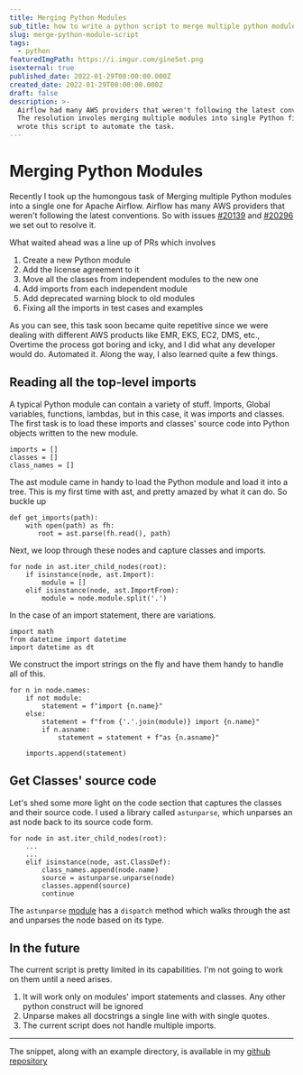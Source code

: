 ```yaml
---
title: Merging Python Modules
sub_title: how to write a python script to merge multiple python modules into single one
slug: merge-python-module-script
tags:
  - python
featuredImgPath: https://i.imgur.com/gine5et.png
isexternal: true
published_date: 2022-01-29T00:00:00.000Z
created_date: 2022-01-29T00:00:00.000Z
draft: false
description: >-
  Airflow had many AWS providers that weren't following the latest conventions.
  The resolution involes merging multiple modules into single Python file. I
  wrote this script to automate the task.
---
```


# Merging Python Modules

Recently I took up the humongous task of Merging multiple Python modules into a single one for Apache Airflow. Airflow has many AWS providers that weren't following the latest conventions. So with issues [#20139](https://github.com/apache/airflow/issues/20139) and [#20296](https://github.com/apache/airflow/issues/20139) we set out to resolve it.

What waited ahead was a line up of PRs which involves

1. Create a new Python module
2. Add the license agreement to it
3. Move all the classes from independent modules to the new one
4. Add imports from each independent module
5. Add deprecated warning block to old modules
6. Fixing all the imports in test cases and examples

As you can see, this task soon became quite repetitive since we were dealing with different AWS products like EMR, EKS, EC2, DMS, etc., Overtime the process got boring and icky, and I did what any developer would do. Automated it. Along the way, I also learned quite a few things.

## Reading all the top-level imports

A typical Python module can contain a variety of stuff. Imports, Global variables, functions, lambdas, but in this case, it was imports and classes. The first task is to load these imports and classes' source code into Python objects written to the new module.

```
imports = []
classes = []
class_names = []
```

The ast module came in handy to load the Python module and load it into a tree. This is my first time with ast, and pretty amazed by what it can do. So buckle up

```
def get_imports(path):
    with open(path) as fh:        
       root = ast.parse(fh.read(), path)
```

Next, we loop through these nodes and capture classes and imports.

```
for node in ast.iter_child_nodes(root):
    if isinstance(node, ast.Import):
        module = []
    elif isinstance(node, ast.ImportFrom):  
        module = node.module.split('.')
```

In the case of an import statement, there are variations.

```
import math
from datetime import datetime
import datetime as dt
```

We construct the import strings on the fly and have them handy to handle all of this.

```
for n in node.names:
    if not module:
        statement = f"import {n.name}"
    else:
        statement = f"from {'.'.join(module)} import {n.name}"
        if n.asname:
            statement = statement + f"as {n.asname}" 

    imports.append(statement)
```

## Get Classes' source code

Let's shed some more light on the code section that captures the classes and their source code. I used a library called `astunparse`, which unparses an ast node back to its source code form.

```
for node in ast.iter_child_nodes(root):
    ...
    ...
    elif isinstance(node, ast.ClassDef):
        class_names.append(node.name)
        source = astunparse.unparse(node)
        classes.append(source)
        continue
```

The `astunparse` [module](https://github.com/simonpercivall/astunparse/blob/2acce01fcdda2ea32eea835c30ccca21aaff7297/lib/astunparse/unparser.py#L59) has a `dispatch` method which walks through the ast and unparses the node based on its type.

## In the future

The current script is pretty limited in its capabilities. I'm not going to work on them until a need arises.

1. It will work only on modules' import statements and classes. Any other python construct will be ignored
2. Unparse makes all docstrings a single line with  with single quotes.
3. The current script does not handle multiple imports.

***

The snippet, along with an example directory, is available in my [github repository](https://github.com/bhavaniravi/mergepy/tree/main)
